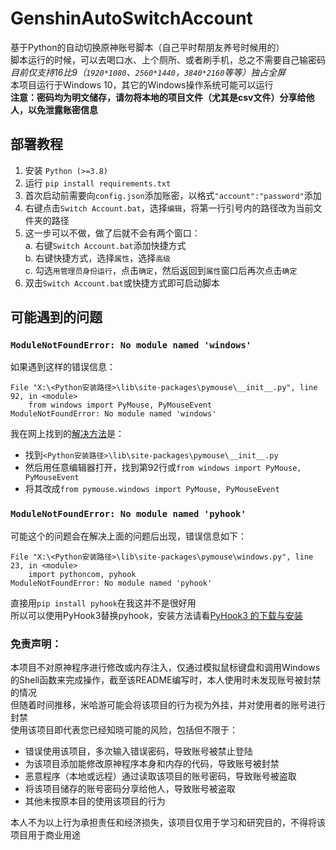 # GenshinAutoSwitchAccount

基于Python的自动切换原神账号脚本（自己平时帮朋友养号时候用的）<br>
脚本运行的时候，可以去喝口水、上个厕所、或者刷手机，总之不需要自己输密码 <br>
<i>目前仅支持16比9（`1920*1080`、`2560*1440`，`3840*2160`等等）独占全屏</i> <br>
本项目运行于Windows 10，其它的Windows操作系统可能可以运行<br>
<b>注意：密码均为明文储存，请勿将本地的项目文件（尤其是csv文件）分享给他人，以免泄露账密信息</b><br>

## 部署教程

1. 安装 `Python (>=3.8)`<br>
2. 运行 `pip install requirements.txt`<br>
3. 首次启动前需要向`config.json`添加账密，以格式`"account":"password"`添加<br>
4. 右键点击`Switch Account.bat`，选择`编辑`，将第一行引号内的路径改为当前文件夹的路径<br>
5. 这一步可以不做，做了后就不会有两个窗口：<br>
   a. 右键`Switch Account.bat`添加快捷方式<br>
   b. 右键快捷方式，选择`属性`，选择`高级`<br>
   c. 勾选`用管理员身份运行`，点击`确定`，然后返回到`属性`窗口后再次点击`确定`<br>
6. 双击```Switch Account.bat```或快捷方式即可启动脚本<br>

## 可能遇到的问题

### ```ModuleNotFoundError: No module named 'windows'```
如果遇到这样的错误信息：
```  
File "X:\<Python安装路径>\lib\site-packages\pymouse\__init__.py", line 92, in <module>
    from windows import PyMouse, PyMouseEvent
ModuleNotFoundError: No module named 'windows'
```
我在网上找到的[解决方法](https://cloud.tencent.com/developer/article/1682994)是：<br>
 - 找到```<Python安装路径>\lib\site-packages\pymouse\__init__.py```<br>
 - 然后用任意编辑器打开，找到第92行或```from windows import PyMouse, PyMouseEvent```<br>
 - 将其改成```from pymouse.windows import PyMouse, PyMouseEvent```

### ```ModuleNotFoundError: No module named 'pyhook'```
可能这个的问题会在解决上面的问题后出现，错误信息如下：
```
File "X:\<Python安装路径>\lib\site-packages\pymouse\windows.py", line 23, in <module>
    import pythoncom, pyhook
ModuleNotFoundError: No module named 'pyhook'
```
直接用```pip install pyhook```在我这并不是很好用<br>
所以可以使用PyHook3替换pyhook，安装方法请看[PyHook3 的下载与安装](https://blog.csdn.net/weixin_45752790/article/details/112503807)

### <p><strong>免责声明：</strong><p>
本项目不对原神程序进行修改或内存注入，仅通过模拟鼠标键盘和调用Windows的Shell函数来完成操作，截至该README编写时，本人使用时未发现账号被封禁的情况<br>
但随着时间推移，米哈游可能会将该项目的行为视为外挂，并对使用者的账号进行封禁<br>
使用该项目即代表您已经知晓可能的风险，包括但不限于：
 - 错误使用该项目，多次输入错误密码，导致账号被禁止登陆<br>
 - 为该项目添加能修改原神程序本身和内存的代码，导致账号被封禁<br>
 - 恶意程序（本地或远程）通过读取该项目的账号密码，导致账号被盗取<br>
 - 将该项目储存的账号密码分享给他人，导致账号被盗取<br>
 - 其他未按原本目的使用该项目的行为<br>

本人不为以上行为承担责任和经济损失，该项目仅用于学习和研究目的，不得将该项目用于商业用途<br>
